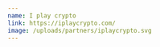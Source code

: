 ```yaml
---
name: I play crypto
link: https://iplaycrypto.com/
image: /uploads/partners/iplaycrypto.svg
---
```

